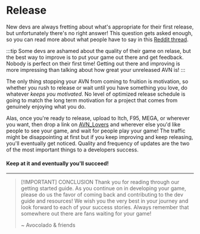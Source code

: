 # Release

New devs are always fretting about what's appropriate for their first release, but unfortunately there's no right answer! This question gets asked enough, so you can read more about what people have to say in this [Reddit thread](https://www.reddit.com/r/lewdgames/comments/1b6ouaj/how_important_is_something_like_sound_for_a_01/).

:::tip
Some devs are ashamed about the quality of their game on relase, but the best way to improve is to put your game out there and get feedback. Nobody is perfect on their first time! Getting out there and improving is more impressing than talking about how great your unreleased AVN is!
:::

The only thing stopping your AVN from coming to fruition is motivation, so whether you rush to release or wait until you have something you love, do whatever _keeps you motivated_. No level of optimized release schedule is going to match the long term motivation for a project that comes from genuinely enjoying what you do.

Alas, once you're ready to release, upload to Itch, F95, MEGA, or wherever you want, then drop a link on [AVN_Lovers](https://www.reddit.com/r/AVN_Lovers/) and wherever else you'd like people to see your game, and wait for people play your game! The traffic might be disappointing at first but if you keep improving and keep releasing, you'll eventually get noticed. Quality and frequency of updates are the two of the most important things to a developers success.

#### Keep at it and eventually you'll succeed!

---

> [!IMPORTANT] CONCLUSION
> Thank you for reading through our getting started guide. As you continue on in developing your game, please do us the favor of coming back and contributing to the dev guide and resources! We wish you the very best in your journey and look forward to each of your success stories. Always remember that somewhere out there are fans waiting for your game!
>
> ~ Avocolado & friends
